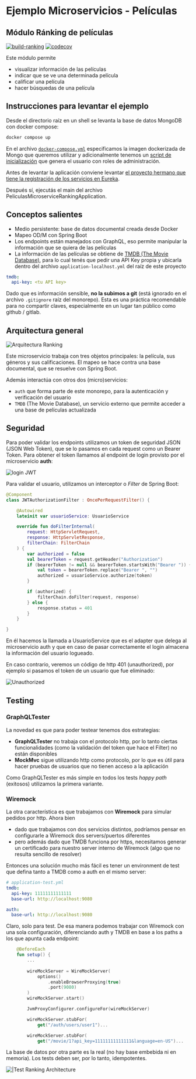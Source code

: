 
# Ejemplo Microservicios - Películas

## Módulo Ránking de películas

[![build-ranking](https://github.com/uqbar-project/eg-peliculas-microservicios/actions/workflows/build-ranking.yml/badge.svg)](https://github.com/uqbar-project/eg-peliculas-microservicios/actions/workflows/build-ranking.yml) [![codecov](https://codecov.io/gh/uqbar-project/eg-peliculas-microservicios/branch/master/graph/badge.svg?token=VGXucKfbqn&flag=ranking)](https://codecov.io/gh/uqbar-project/eg-peliculas-microservicios)

Este módulo permite

- visualizar información de las películas
- indicar que se ve una determinada película
- calificar una película
- hacer búsquedas de una película

## Instrucciones para levantar el ejemplo

Desde el directorio raíz en un shell se levanta la base de datos MongoDB con docker compose:

```bash
docker compose up
```

En el archivo [`docker-compose.yml`](./docker-compose.yml) especificamos la imagen dockerizada de Mongo que queremos utilizar y adicionalmente tenemos un [script de inicialización](./Docker/mongo-init.js) que genera el usuario con roles de administración.

Antes de levantar la aplicación conviene levantar [el proyecto hermano que tiene la registración de los servicios en Eureka](../peliculas-microservice-registry/README.md).

Después sí, ejecutás el main del archivo PeliculasMicroserviceRankingApplication.

## Conceptos salientes

- Medio persistente: base de datos documental creada desde Docker
- Mapeo OD/M con Spring Boot
- Los endpoints están manejados con GraphQL, eso permite manipular la información que se quiera de las películas
- La información de las películas se obtiene de [TMDB (The Movie Database)](https://www.themoviedb.org/), para lo cual tenés que pedir una API Key propia y ubicarla dentro del archivo `application-localhost.yml` del raíz de este proyecto

```yml
tmdb:
  api-key: <tu API key>

```

Dado que es información sensible, **no la subimos a git** (está ignorado en el archivo `.gitignore` raíz del monorepo). Esta es una práctica recomendable para no compartir claves, especialmente en un lugar tan público como github / gitlab.

## Arquitectura general

![Arquitectura Ranking](./images/RankingArchitecture.png)

Este microservicio trabaja con tres objetos principales: la película, sus géneros y sus calificaciones. El mapeo se hace contra una base documental, que se resuelve con Spring Boot. 

Además interactúa con otros dos (micro)servicios:

- `auth` que forma parte de este monorepo, para la autenticación y verificación del usuario
- `TMDB` (The Movie Database), un servicio externo que permite acceder a una base de películas actualizada

## Seguridad

Para poder validar los endpoints utilizamos un token de seguridad JSON (JSON Web Token), que se lo pasamos en cada request como un Bearer Token. Para obtener el token llamamos al endpoint de login provisto por el microservicio **auth**:

![login JWT](./images/jwtInsomnia.gif)

Para validar el usuario, utilizamos un interceptor o _Filter_ de Spring Boot:

```kt
@Component
class JWTAuthorizationFilter : OncePerRequestFilter() {

    @Autowired
    lateinit var usuarioService: UsuarioService

    override fun doFilterInternal(
        request: HttpServletRequest,
        response: HttpServletResponse,
        filterChain: FilterChain
    ) {
        var authorized = false
        val bearerToken = request.getHeader("Authorization")
        if (bearerToken != null && bearerToken.startsWith("Bearer ")) {
            val token = bearerToken.replace("Bearer ", "")
            authorized = usuarioService.authorize(token)
        }

        if (authorized) {
            filterChain.doFilter(request, response)
        } else {
            response.status = 401
        }
    }

}
```

En él hacemos la llamada a UsuarioService que es el adapter que delega al microservicio auth y que en caso de pasar correctamente el login almacena la información del usuario logueado.

En caso contrario, veremos un código de http 401 (unauthorized), por ejemplo si pasamos el token de un usuario que fue eliminado:

![Unauthorized](./images/jwtUnauthorized.gif)

## Testing

### GraphQLTester

La novedad es que para poder testear tenemos dos estrategias:

- **GraphQLTester** no trabaja con el protocolo http, por lo tanto ciertas funcionalidades (como la validación del token que hace el Filter) no están disponibles
- **MockMvc** sigue utilizando http como protocolo, por lo que es útil para hacer pruebas de usuarios que no tienen acceso a la aplicación

Como GraphQLTester es más simple en todos los tests _happy path_ (exitosos) utilizamos la primera variante.

### Wiremock

La otra característica es que trabajamos con **Wiremock** para simular pedidos por http. Ahora bien

- dado que trabajamos con dos servicios distintos, podríamos pensar en configurarle a Wiremock dos servers/puertos diferentes
- pero además dado que TMDB funciona por https, necesitamos generar un certificado para nuestro server interno de Wiremock (algo que no resulta sencillo de resolver)

Entonces una solución mucho más fácil es tener un environment de test que defina tanto a TMDB como a auth en el mismo server:

```yml
# application-test.yml
tmdb:
  api-key: 11111111111111
  base-url: http://localhost:9080

auth:
  base-url: http://localhost:9080
```

Claro, solo para test. De esa manera podemos trabajar con Wiremock con una sola configuración, diferenciando auth y TMDB en base a los paths a los que apunta cada endpoint:

```kt
    @BeforeEach
    fun setup() {
        ...
    
        wireMockServer = WireMockServer(
            options()
                .enableBrowserProxying(true)
                .port(9080)
        )
        wireMockServer.start()

        JvmProxyConfigurer.configureFor(wireMockServer)

        wireMockServer.stubFor(
            get("/auth/users/user1")...

        wireMockServer.stubFor(
            get("/movie/1?api_key=11111111111111&language=en-US")...

```

La base de datos por otra parte es la real (no hay base embebida ni en memoria). Los tests deben ser, por lo tanto, idempotentes.

![|Test Ranking Architecture](./images/TestRankingArchitecture.png)

